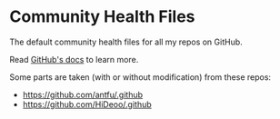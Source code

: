 # Community Health Files

The default community health files for all my repos on GitHub.

Read [GitHub's docs](https://docs.github.com/en/communities/setting-up-your-project-for-healthy-contributions/creating-a-default-community-health-file) to learn more.

Some parts are taken (with or without modification) from these repos:

- https://github.com/antfu/.github
- https://github.com/HiDeoo/.github
